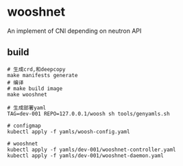 # wooshnet

An implement of CNI depending on neutron API

## build

```shell
# 生成crd,和deepcopy
make manifests generate
# 编译
# make build image
make wooshnet

# 生成部署yaml
TAG=dev-001 REPO=127.0.0.1/woosh sh tools/genyamls.sh

# configmap
kubectl apply -f yamls/woosh-config.yaml

# wooshnet
kubectl apply -f yamls/dev-001/wooshnet-controller.yaml
kubectl apply -f yamls/dev-001/wooshnet-daemon.yaml

```
